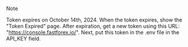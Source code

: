 Note

Token expires on October 14th, 2024. When the token expires, show the "Token Expired" page. After expiration, get a new token using this URL: "https://console.fastforex.io/". Next, put this token in the .env file in the API_KEY field.
